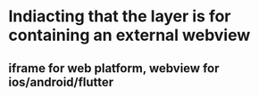 # Indiacting that the layer is for containing an external webview

## iframe for web platform, webview for ios/android/flutter
